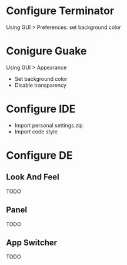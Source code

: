 # Configure Terminator 
Using GUI > Preferences: set background color

# Conigure Guake
Using GUI > Appearance
- Set background color
- Disable transparency

# Configure IDE
- Import personal settings.zip
- Import code style

# Configure DE

## Look And Feel
TODO

## Panel
TODO

## App Switcher
TODO
